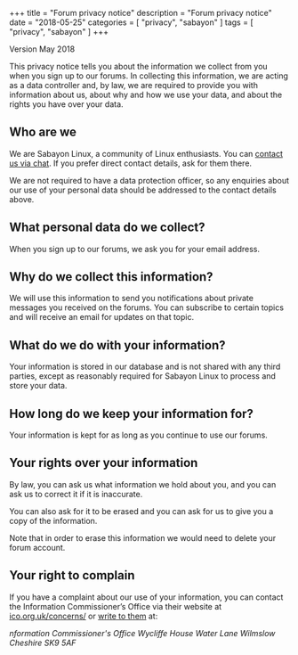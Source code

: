 +++
title = "Forum privacy notice"
description = "Forum privacy notice"
date = "2018-05-25"
categories = [ "privacy", "sabayon" ]
tags = [
"privacy",
"sabayon"
]
+++

Version May 2018

This privacy notice tells you about the information we collect from you
when you sign up to our forums.
In collecting this information, we are acting as a data controller and, by law,
we are required to provide you with information about us, about why and
how we use your data, and about the rights you have over your data.
<!-- more -->

## Who are we

We are Sabayon Linux, a community of Linux enthusiasts.
You can [contact us via chat](/chat/). If you prefer direct contact details,
ask for them there.

We are not required to have a data protection officer,
so any enquiries about our use of your personal data should be addressed to
the contact details above.

## What personal data do we collect?

When you sign up to our forums, we ask you for your email address.

## Why do we collect this information?

We will use this information to send you notifications about private messages
you received on the forums. You can subscribe to certain topics and will
receive an email for updates on that topic.

## What do we do with your information?

Your information is stored in our database and
is not shared with any third parties,
except as reasonably required for Sabayon Linux to process and store your data.

## How long do we keep your information for?

Your information is kept for as long as you continue to use our forums.

## Your rights over your information

By law, you can ask us what information we hold about you,
and you can ask us to correct it if it is inaccurate.

You can also ask for it to be erased and
you can ask for us to give you a copy of the information.

Note that in order to erase this information we would need to delete your
forum account.

## Your right to complain

If you have a complaint about our use of your information,
you can contact the Information Commissioner’s Office via their website
at [ico.org.uk/concerns/](https://ico.org.uk/concerns/) or
[write to them](https://ico.org.uk/global/contact-us/postal-addresses/) at:

<address>
nformation Commissioner's Office
Wycliffe House
Water Lane
Wilmslow
Cheshire
SK9 5AF
</address>

